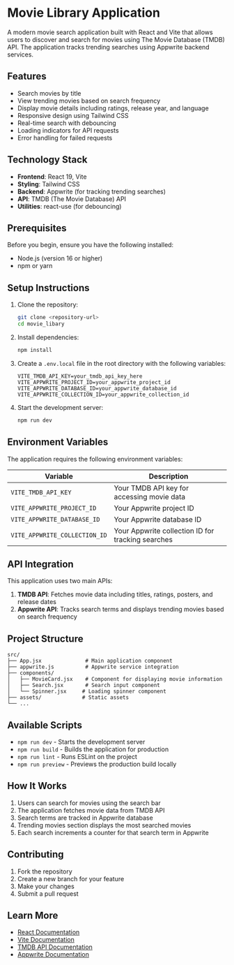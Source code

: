 # Movie Library Application

A modern movie search application built with React and Vite that allows users to discover and search for movies using The Movie Database (TMDB) API. The application tracks trending searches using Appwrite backend services.

## Features

- Search movies by title
- View trending movies based on search frequency
- Display movie details including ratings, release year, and language
- Responsive design using Tailwind CSS
- Real-time search with debouncing
- Loading indicators for API requests
- Error handling for failed requests

## Technology Stack

- **Frontend**: React 19, Vite
- **Styling**: Tailwind CSS
- **Backend**: Appwrite (for tracking trending searches)
- **API**: TMDB (The Movie Database) API
- **Utilities**: react-use (for debouncing)

## Prerequisites

Before you begin, ensure you have the following installed:
- Node.js (version 16 or higher)
- npm or yarn

## Setup Instructions

1. Clone the repository:
   ```bash
   git clone <repository-url>
   cd movie_libary
   ```

2. Install dependencies:
   ```bash
   npm install
   ```

3. Create a `.env.local` file in the root directory with the following variables:
   ```env
   VITE_TMDB_API_KEY=your_tmdb_api_key_here
   VITE_APPWRITE_PROJECT_ID=your_appwrite_project_id
   VITE_APPWRITE_DATABASE_ID=your_appwrite_database_id
   VITE_APPWRITE_COLLECTION_ID=your_appwrite_collection_id
   ```

4. Start the development server:
   ```bash
   npm run dev
   ```

## Environment Variables

The application requires the following environment variables:

| Variable | Description |
|---------|-------------|
| `VITE_TMDB_API_KEY` | Your TMDB API key for accessing movie data |
| `VITE_APPWRITE_PROJECT_ID` | Your Appwrite project ID |
| `VITE_APPWRITE_DATABASE_ID` | Your Appwrite database ID |
| `VITE_APPWRITE_COLLECTION_ID` | Your Appwrite collection ID for tracking searches |

## API Integration

This application uses two main APIs:

1. **TMDB API**: Fetches movie data including titles, ratings, posters, and release dates
2. **Appwrite API**: Tracks search terms and displays trending movies based on search frequency

## Project Structure

```
src/
├── App.jsx              # Main application component
├── appwrite.js          # Appwrite service integration
├── components/
│   ├── MovieCard.jsx    # Component for displaying movie information
│   ├── Search.jsx       # Search input component
│   └── Spinner.jsx     # Loading spinner component
├── assets/             # Static assets
└── ...
```

## Available Scripts

- `npm run dev` - Starts the development server
- `npm run build` - Builds the application for production
- `npm run lint` - Runs ESLint on the project
- `npm run preview` - Previews the production build locally

## How It Works

1. Users can search for movies using the search bar
2. The application fetches movie data from TMDB API
3. Search terms are tracked in Appwrite database
4. Trending movies section displays the most searched movies
5. Each search increments a counter for that search term in Appwrite

## Contributing

1. Fork the repository
2. Create a new branch for your feature
3. Make your changes
4. Submit a pull request

## Learn More

- [React Documentation](https://reactjs.org/)
- [Vite Documentation](https://vitejs.dev/)
- [TMDB API Documentation](https://developers.themoviedb.org/)
- [Appwrite Documentation](https://appwrite.io/docs)
